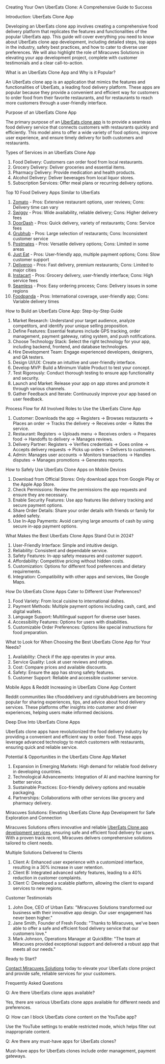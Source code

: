 Creating Your Own UberEats Clone: A Comprehensive Guide to Success

Introduction: UberEats Clone App

Developing an UberEats clone app involves creating a comprehensive food delivery platform that replicates the features and functionalities of the popular UberEats app. This guide will cover everything you need to know about UberEats clone app development, including detailed steps, top apps in the industry, safety best practices, and how to cater to diverse user preferences. We will also highlight the role of Miracuves Solutions in elevating your app development project, complete with customer testimonials and a clear call-to-action.

What is an UberEats Clone App and Why is it Popular?

An UberEats clone app is an application that mimics the features and functionalities of UberEats, a leading food delivery platform. These apps are popular because they provide a convenient and efficient way for customers to order food from their favorite restaurants, and for restaurants to reach more customers through a user-friendly interface.

Purpose of an UberEats Clone App

The primary purpose of an <a href="https://miracuves.com/solutions/ubereats-clone/"> UberEats clone app</a> is to provide a seamless food delivery service that connects customers with restaurants quickly and efficiently. This model aims to offer a wide variety of food options, improve user experience, and ensure timely delivery for both customers and restaurants.

Types of Services in an UberEats Clone App

1. Food Delivery: Customers can order food from local restaurants.
2. Grocery Delivery: Deliver groceries and essential items.
3. Pharmacy Delivery: Provide medication and health products.
4. Alcohol Delivery: Deliver beverages from local liquor stores.
5. Subscription Services: Offer meal plans or recurring delivery options.

Top 10 Food Delivery Apps Similar to UberEats

1. <a href="https://www.zomato.com/"> Zomato</a> - Pros: Extensive restaurant options, user reviews; Cons: Delivery time can vary
2. <a href="https://www.swiggy.com/"> Swiggy</a> - Pros: Wide availability, reliable delivery; Cons: Higher delivery fees
3. <a href="https://www.doordash.com/"> DoorDash</a> - Pros: Quick delivery, variety of restaurants; Cons: Service fees
4. <a href="https://www.grubhub.com/"> Grubhub</a> - Pros: Large selection of restaurants; Cons: Inconsistent customer service
5. <a href="https://www.postmates.com/"> Postmates</a> - Pros: Versatile delivery options; Cons: Limited in some areas
6. <a href="https://www.just-eat.com/"> Just Eat</a> - Pros: User-friendly app, multiple payment options; Cons: Slow customer support
7. <a href="https://www.deliveroo.com/"> Deliveroo</a> - Pros: Fast delivery, premium restaurants; Cons: Limited to major cities
8. <a href="https://www.instacart.com/"> Instacart</a> - Pros: Grocery delivery, user-friendly interface; Cons: High service fees
9. <a href="https://www.seamless.com/"> Seamless</a> - Pros: Easy ordering process; Cons: Delivery issues in some regions
10. <a href="https://www.foodpanda.com/"> Foodpanda</a>  - Pros: International coverage, user-friendly app; Cons: Variable delivery times

How to Build an UberEats Clone App: Step-by-Step Guide

1. Market Research: Understand your target audience, analyze competitors, and identify your unique selling proposition.
2. Define Features: Essential features include GPS tracking, order management, payment gateway, rating system, and push notifications.
3. Choose Technology Stack: Select the right technology for your app, including backend, frontend, and database technologies.
4. Hire Development Team: Engage experienced developers, designers, and QA testers.
5. Design UI/UX: Create an intuitive and user-friendly interface.
6. Develop MVP: Build a Minimum Viable Product to test your concept.
7. Test Rigorously: Conduct thorough testing to ensure app functionality and security.
8. Launch and Market: Release your app on app stores and promote it through various channels.
9. Gather Feedback and Iterate: Continuously improve your app based on user feedback.

Process Flow for All Involved Roles to Use the UberEats Clone App

1. Customer: Downloads the app → Registers → Browses restaurants → Places an order → Tracks the delivery → Receives order → Rates the service.
2. Restaurant: Registers → Uploads menu → Receives orders → Prepares food → Handoffs to delivery → Manages reviews.
3. Delivery Partner: Registers → Verifies credentials → Goes online → Accepts delivery requests → Picks up orders → Delivers to customers.
4. Admin: Manages user accounts → Monitors transactions → Handles disputes → Manages promotions → Generates reports.

How to Safely Use UberEats Clone Apps on Mobile Devices

1. Download from Official Stores: Only download apps from Google Play or the Apple App Store.
2. Check Permissions: Review the permissions the app requests and ensure they are necessary.
3. Enable Security Features: Use app features like delivery tracking and secure payment options.
4. Share Order Details: Share your order details with friends or family for added safety.
5. Use In-App Payments: Avoid carrying large amounts of cash by using secure in-app payment options.

What Makes the Best UberEats Clone Apps Stand Out in 2024?

1. User-Friendly Interface: Simple and intuitive design.
2. Reliability: Consistent and dependable service.
3. Safety Features: In-app safety measures and customer support.
4. Affordability: Competitive pricing without hidden costs.
5. Customization: Options for different food preferences and dietary requirements.
6. Integration: Compatibility with other apps and services, like Google Maps.

How Do UberEats Clone Apps Cater to Different User Preferences?

1. Food Variety: From local cuisine to international dishes.
2. Payment Methods: Multiple payment options including cash, card, and digital wallets.
3. Language Support: Multilingual support for diverse user bases.
4. Accessibility Features: Options for users with disabilities.
5. Customizable Order Preferences: Options like special instructions for food preparation.

What to Look for When Choosing the Best UberEats Clone App for Your Needs?

1. Availability: Check if the app operates in your area.
2. Service Quality: Look at user reviews and ratings.
3. Cost: Compare prices and available discounts.
4. Safety: Ensure the app has strong safety features.
5. Customer Support: Reliable and accessible customer service.

Mobile Apps & Reddit Increasing in UberEats Clone App Content

Reddit communities like r/fooddelivery and r/grubhubdrivers are becoming popular for sharing experiences, tips, and advice about food delivery services. These platforms offer insights into customer and driver experiences, helping users make informed decisions.

Deep Dive Into UberEats Clone Apps

UberEats clone apps have revolutionized the food delivery industry by providing a convenient and efficient way to order food. These apps leverage advanced technology to match customers with restaurants, ensuring quick and reliable service.

Potential & Opportunities in the UberEats Clone App Market

1. Expansion in Emerging Markets: High demand for reliable food delivery in developing countries.
2. Technological Advancements: Integration of AI and machine learning for better service.
3. Sustainable Practices: Eco-friendly delivery options and reusable packaging.
4. Partnerships: Collaborations with other services like grocery and pharmacy delivery.

Miracuves Solutions: Elevating UberEats Clone App Development for Safe Exploration and Connection

Miracuves Solutions offers innovative and reliable <a href="https://miracuves.com/product/deliveroo-clone/"> UberEats Clone app development services</a>, ensuring safe and efficient food delivery for users. With a proven track record, Miracuves delivers comprehensive solutions tailored to client needs.

Multiple Solutions Delivered to Clients

1. Client A: Enhanced user experience with a customized interface, resulting in a 30% increase in user retention.
2. Client B: Integrated advanced safety features, leading to a 40% reduction in customer complaints.
3. Client C: Developed a scalable platform, allowing the client to expand services to new regions.

Customer Testimonials

1. John Doe, CEO of Urban Eats: "Miracuves Solutions transformed our business with their innovative app design. Our user engagement has never been higher."
2. Jane Smith, Founder of Fresh Foods: "Thanks to Miracuves, we've been able to offer a safe and efficient food delivery service that our customers love."
3. Mark Johnson, Operations Manager at QuickBite: "The team at Miracuves provided exceptional support and delivered a robust app that meets all our needs."

Ready to Start?

<a href="https://miracuves.com/contact/"> Contact Miracuves Solutions</a> today to elevate your UberEats clone project and provide safe, reliable services for your customers.

Frequently Asked Questions

Q: Are there UberEats clone apps available?

Yes, there are various UberEats clone apps available for different needs and preferences.

Q: How can I block UberEats clone content on the YouTube app?

Use the YouTube settings to enable restricted mode, which helps filter out inappropriate content.

Q: Are there any must-have apps for UberEats clones?

Must-have apps for UberEats clones include order management, payment gateways.

